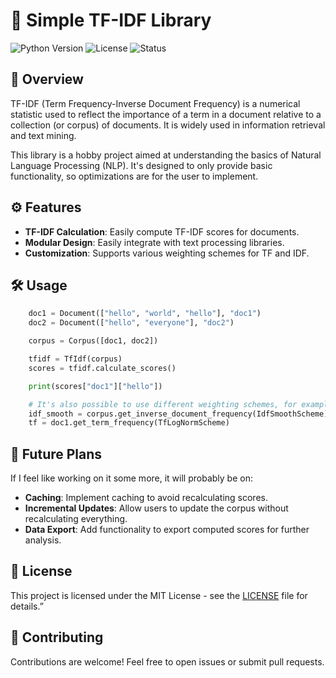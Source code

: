 # 🌟 Simple TF-IDF Library

![Python Version](https://img.shields.io/badge/python-3.8%2B-blue)
![License](https://img.shields.io/badge/license-MIT-green)
![Status](https://img.shields.io/badge/status-active-success)

## 📖 Overview

TF-IDF (Term Frequency-Inverse Document Frequency) is a numerical statistic used to reflect the importance of a term in a document relative to a collection (or corpus) of documents. It is widely used in information retrieval and text mining. 

This library is a hobby project aimed at understanding the basics of Natural Language Processing (NLP). It's designed to only provide basic functionality, so optimizations are for the user to implement.

## ⚙️ Features

- **TF-IDF Calculation**: Easily compute TF-IDF scores for documents.
- **Modular Design**: Easily integrate with text processing libraries.
- **Customization**: Supports various weighting schemes for TF and IDF.
  
## 🛠️ Usage
```python
    doc1 = Document(["hello", "world", "hello"], "doc1")
    doc2 = Document(["hello", "everyone"], "doc2")

    corpus = Corpus([doc1, doc2])

    tfidf = TfIdf(corpus)
    scores = tfidf.calculate_scores()

    print(scores["doc1"]["hello"])

    # It's also possible to use different weighting schemes, for example:
    idf_smooth = corpus.get_inverse_document_frequency(IdfSmoothScheme)
    tf = doc1.get_term_frequency(TfLogNormScheme)
```

## 🔮 Future Plans

If I feel like working on it some more, it will probably be on:

- **Caching**: Implement caching to avoid recalculating scores.
- **Incremental Updates**: Allow users to update the corpus without recalculating everything.
- **Data Export**: Add functionality to export computed scores for further analysis.

## 📜 License
This project is licensed under the MIT License - see the [LICENSE](LICENSE) file for details.”

## 🤝 Contributing 
Contributions are welcome! Feel free to open issues or submit pull requests.
